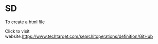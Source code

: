 # SD
To create a html file


Click to visit website:https://www.techtarget.com/searchitoperations/definition/GitHub
